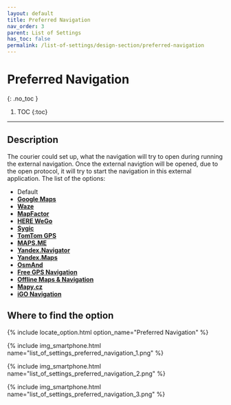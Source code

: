 ```yaml
---
layout: default
title: Preferred Navigation
nav_order: 3
parent: List of Settings
has_toc: false
permalink: /list-of-settings/design-section/preferred-navigation
---
```


# Preferred Navigation
{: .no_toc }

1. TOC
{:toc}

---

## Description
The courier could set up, what the navigation will try to open during running the external navigation. Once the external navigtion will be opened, due to the open protocol, it will try to start the navigation in this external application. The list of the options:
- Default
- [**Google Maps**](https://play.google.com/store/apps/details?id=com.google.android.apps.maps)
- [**Waze**](https://play.google.com/store/apps/details?id=com.waze)
- [**MapFactor**](https://play.google.com/store/apps/details?id=com.mapfactor.navigator)
- [**HERE WeGo**](https://play.google.com/store/apps/details?id=com.here.app.maps)
- [**Sygic**](https://play.google.com/store/apps/details?id=com.sygic.aura)
- [**TomTom GPS**](https://play.google.com/store/apps/details?id=com.tomtom.gplay.navapp)
- [**MAPS.ME**](https://play.google.com/store/apps/details?id=com.mapswithme.maps.pro)
- [**Yandex.Navigator**](https://play.google.com/store/apps/details?id=ru.yandex.yandexnavi)
- [**Yandex.Maps**](https://play.google.com/store/apps/details?id=ru.yandex.yandexmaps)
- [**OsmAnd**](https://play.google.com/store/apps/details?id=net.osmand)
- [**Free GPS Navigation**](https://play.google.com/store/apps/details?id=com.navigation.offlinemaps.gps)
- [**Offline Maps & Navigation**](https://play.google.com/store/apps/details?id=cz.aponia.bor3)
- [**Mapy.cz**](https://play.google.com/store/apps/details?id=cz.seznam.mapy)
- [**iGO Navigation**](https://play.google.com/store/apps/details?id=com.nng.igo.primong.igoworld)

## Where to find the option
{% include locate_option.html option_name="Preferred Navigation" %}

{% include img_smartphone.html name="list_of_settings_preferred_navigation_1.png" %}

{% include img_smartphone.html name="list_of_settings_preferred_navigation_2.png" %}

{% include img_smartphone.html name="list_of_settings_preferred_navigation_3.png" %}